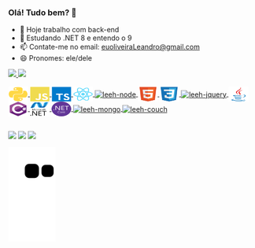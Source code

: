 ### Olá! Tudo bem? 👋

- 🔭 Hoje trabalho com back-end
- 🌱 Estudando .NET 8 e entendo o 9
- 📫 Contate-me no email: euoliveiraLeandro@gmail.com
- 😄 Pronomes: ele/dele

<div align="left">
  <a href="https://github.com/leandroleeh32">
  <img height="150em" src="https://github-readme-stats.vercel.app/api?username=LeandroLeeh32&show_icons=true&theme=dark&include_all_commits=true&count_private=true"/>
  <img height="150em" src="https://github-readme-stats.vercel.app/api/top-langs/?username=LeandroLeeh32&layout=compact&langs_count=7&theme=dark"/>
</div>
  <div style="display: inline_block"><br>
  <img align="center" alt="leeh-Js" height="30" width="40" src="https://raw.githubusercontent.com/devicons/devicon/master/icons/python/python-plain.svg">
  <img align="center" alt="leeh-Js" height="30" width="40" src="https://raw.githubusercontent.com/devicons/devicon/master/icons/javascript/javascript-plain.svg">
  <img align="center" alt="leeh-Ts" height="30" width="40" src="https://raw.githubusercontent.com/devicons/devicon/master/icons/typescript/typescript-plain.svg">
  <img align="center" alt="leeh-React" height="30" width="40" src="https://raw.githubusercontent.com/devicons/devicon/master/icons/react/react-original.svg">
  <img align="center" alt="leeh-node" height="30" width="40" src="https://cdn.jsdelivr.net/gh/devicons/devicon/icons/nodejs/nodejs-original-wordmark.svg" />
  <img align="center" alt="leeh-HTML" height="30" width="40" src="https://raw.githubusercontent.com/devicons/devicon/master/icons/html5/html5-original.svg">
  <img align="center" alt="leeh-CSS" height="30" width="40" src="https://raw.githubusercontent.com/devicons/devicon/master/icons/css3/css3-original.svg">
  <img align="center" alt="leeh-jquery" height="30" width="40" src="https://cdn.jsdelivr.net/gh/devicons/devicon/icons/jquery/jquery-plain-wordmark.svg" />   
  <img align="center" alt="leeh-Java" height="30" width="40" src="https://raw.githubusercontent.com/devicons/devicon/master/icons/java/java-original.svg">
  <img align="center" alt="leeh-Csharp" height="30" width="40" src="https://raw.githubusercontent.com/devicons/devicon/master/icons/csharp/csharp-original.svg">
  <img align="center" alt="leeh-dot-net" height="30" width="40" src="https://raw.githubusercontent.com/devicons/devicon/master/icons/dot-net/dot-net-original-wordmark.svg">  
   <img align="center" alt="leeh-dotnetcore" height="30" width="40" src="https://raw.githubusercontent.com/devicons/devicon/master/icons/dotnetcore/dotnetcore-original.svg">  
    <img align="center" alt="leeh-mongo" height="30" width="40" src="https://cdn.jsdelivr.net/gh/devicons/devicon/icons/mongodb/mongodb-original-wordmark.svg" />
    <img align="center" alt="leeh-couch" height="30" width="40" src="https://cdn.jsdelivr.net/gh/devicons/devicon/icons/couchdb/couchdb-original-wordmark.svg" />
          
          
</div>

##  
  
<div> 
 
  <a href="https://instagram.com/lege_13" target="_blank"><img src="https://img.shields.io/badge/-Instagram-%23E4405F?style=for-the-badge&logo=instagram&logoColor=white" target="_blank"></a>
 <a href="https://discord.gg/WdnNZFkG" target="_blank"><img src="https://img.shields.io/badge/Discord-7289DA?style=for-the-badge&logo=discord&logoColor=white" target="_blank"></a> 
  <a href = "mailto:euoliveiraleandro@gmail.com"><img src="https://img.shields.io/badge/-Gmail-%23333?style=for-the-badge&logo=gmail&logoColor=white" target="_blank"></a>

 
  ![Snake animation](https://github.com/leandroleeh32/leandroleeh32/blob/output/github-contribution-grid-snake.svg)
 
</div>
